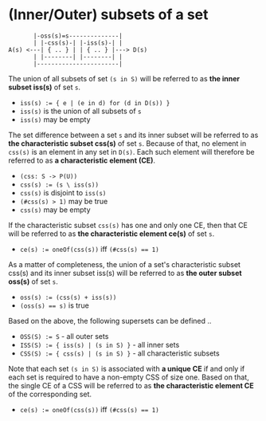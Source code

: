 
<!-- ======================================================================= -->
# (Inner/Outer) subsets of a set

```
       |-oss(s)=s--------------|
       | |-css(s)-| |-iss(s)-| |
A(s) <---| { .. } | | { .. } |---> D(s)
       | |--------| |--------| |
       |-----------------------|
```

The union of all subsets of set `(s in S)` will be referred to as
**the inner subset iss(s)** of set `s`.

* `iss(s) := { e | (e in d) for (d in D(s)) }`
* `iss(s)` is the union of all subsets of `s`
* `iss(s)` may be empty

The set difference between a set `s` and its inner subset will be referred to
as **the characteristic subset css(s)** of set `s`. Because of that, no element
in `css(s)` is an element in any set in `D(s)`. Each such element will therefore
be referred to as **a characteristic element (CE)**.

* `(css: S -> P(U))`
* `css(s) := (s \ iss(s))`
* `css(s)` is disjoint to `iss(s)`
* `(#css(s) > 1)` may be true
* `css(s)` may be empty

If the characteristic subset `css(s)` has one and only one CE, then that CE
will be referred to as **the characteristic element ce(s)** of set `s`.

* `ce(s) := oneOf(css(s))` iff `(#css(s) == 1)`

As a matter of completeness, the union of a set's characteristic subset css(s)
and its inner subset iss(s) will be referred to as **the outer subset oss(s)**
of set `s`.

* `oss(s) := (css(s) + iss(s))`
* `(oss(s) == s)` is true

Based on the above, the following supersets can be defined ..

* `OSS(S) := S` - all outer sets
* `ISS(S) := { iss(s) | (s in S) }` - all inner sets
* `CSS(S) := { css(s) | (s in S) }` - all characteristic subsets

Note that each set `(s in S)` is associated with **a unique CE** if and only
if each set is required to have a non-empty CSS of size one. Based on that,
the single CE of a CSS will be referred to as **the characteristic element CE**
of the corresponding set.

* `ce(s) := oneOf(css(s))` iff `(#css(s) == 1)`

